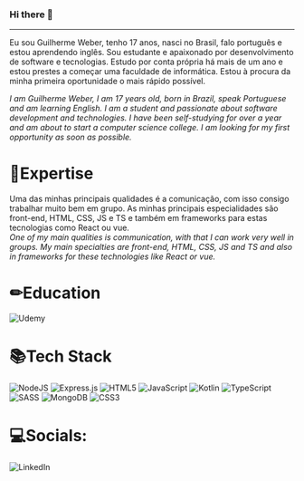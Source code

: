 ### Hi there 👋
<hr>
Eu sou Guilherme Weber, tenho 17 anos, nasci no Brasil, falo português e estou aprendendo inglês. Sou estudante e apaixonado por desenvolvimento de software e tecnologias. Estudo por conta própria há mais de um ano e estou prestes a começar uma faculdade de informática. Estou à procura da minha primeira oportunidade o mais rápido possível.<br>

<i>I am Guilherme Weber, I am 17 years old, born in Brazil, speak Portuguese and am learning English. I am a student and passionate about software development and technologies. I have been self-studying for over a year and am about to start a computer science college. I am looking for my first opportunity as soon as possible.</i>

<h1>📌Expertise</h1>
Uma das minhas principais qualidades é a comunicação, com isso consigo trabalhar muito bem em grupo. As minhas principais especialidades são front-end, HTML, CSS, JS e TS e também em frameworks para estas tecnologias como React ou vue.<br>
<i>One of my main qualities is communication, with that I can work very well in groups. My main specialties are front-end, HTML, CSS, JS and TS and also in frameworks for these technologies like React or vue.</i>


<h1>✏Education</h1>

![Udemy](https://img.shields.io/badge/Udemy-A435F0?style=for-the-badge&logo=Udemy&logoColor=white)
  

<h1>📚Tech Stack</h1>

![NodeJS](https://img.shields.io/badge/node.js-6DA55F?style=for-the-badge&logo=node.js&logoColor=white)
![Express.js](https://img.shields.io/badge/express.js-%23404d59.svg?style=for-the-badge&logo=express&logoColor=%2361DAFB)
![HTML5](https://img.shields.io/badge/html5-%23E34F26.svg?style=for-the-badge&logo=html5&logoColor=white)
![JavaScript](https://img.shields.io/badge/javascript-%23323330.svg?style=for-the-badge&logo=javascript&logoColor=%23F7DF1E)
![Kotlin](https://img.shields.io/badge/kotlin-%237F52FF.svg?style=for-the-badge&logo=kotlin&logoColor=white)
![TypeScript](https://img.shields.io/badge/typescript-%23007ACC.svg?style=for-the-badge&logo=typescript&logoColor=white)
![SASS](https://img.shields.io/badge/SASS-hotpink.svg?style=for-the-badge&logo=SASS&logoColor=white)
![MongoDB](https://img.shields.io/badge/MongoDB-%234ea94b.svg?style=for-the-badge&logo=mongodb&logoColor=white)
![CSS3](https://img.shields.io/badge/css3-%231572B6.svg?style=for-the-badge&logo=css3&logoColor=white)


<h1>💻Socials:</h1>

![LinkedIn](https://img.shields.io/badge/linkedin-%230077B5.svg?style=for-the-badge&logo=linkedin&logoColor=white)

<!--
<h1>GIT HUB STATS</h1>

<a href="https://github.com/Guiziin227/github-readme-stats">
  <img height=200 align="center" src="https://github-readme-stats.vercel.app/api?username=Guiziin227&theme=radical" />
</a>
<a href="https://github.com/Guiziin227/convoychat">
  <img height=200 align="center" src="https://github-readme-stats.vercel.app/api/top-langs?username=Guiziin227&layout=compact&langs_count=8&card_width=320&theme=radical" />
</a>


